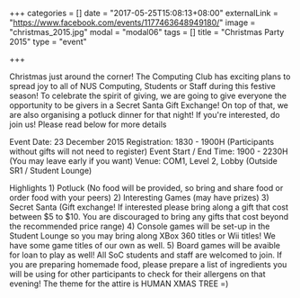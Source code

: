+++
categories = []
date = "2017-05-25T15:08:13+08:00"
externalLink = "https://www.facebook.com/events/1177463648949180/"
image = "christmas_2015.jpg"
modal = "modal06"
tags = []
title = "Christmas Party 2015"
type = "event"

+++

Christmas just around the corner! The Computing Club has exciting plans to spread joy to all of NUS Computing, Students or Staff during this festive season! To celebrate the spirit of giving, we are going to give everyone the opportunity to be givers in a Secret Santa Gift Exchange! On top of that, we are also organising a potluck dinner for that night! If you're interested, do join us! Please read below for more details  

Event Date: 23 December 2015 Registration: 1830 - 1900H (Participants without gifts will not need to register) Event Start / End Time: 1900 - 2230H (You may leave early if you want) 
Venue: COM1, Level 2, Lobby (Outside SR1 / Student Lounge) 

Highlights 1) Potluck (No food will be provided, so bring and share food or order food with your peers) 2) Interesting Games (may have prizes) 3) Secret Santa (Gift exchange! If interested please bring along a gift that cost between $5 to $10. You are discouraged to bring any gifts that cost beyond the recommended price range) 4) Console games will be set-up in the Student Lounge so you may bring along XBox 360 titles or Wii titles! We have some game titles of our own as well. 5) Board games will be avaible for loan to play as well! All SoC students and staff are welcomed to join. If you are preparing homemade food, please prepare a list of ingredients you will be using for other participants to check for their allergens on that evening! The theme for the attire is HUMAN XMAS TREE =)